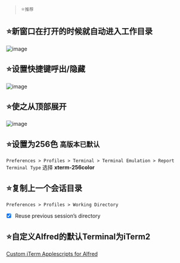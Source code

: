 > :star:`推荐`  

## :star:新窗口在打开的时候就自动进入工作目录
![image](https://cloud.githubusercontent.com/assets/16535610/21466879/ec6ea24c-ca12-11e6-854f-a04f690d04b4.png)

## :star:设置快捷键呼出/隐藏
![image](https://cloud.githubusercontent.com/assets/16535610/21470058/d0a4af7a-cab2-11e6-94c0-46a567843e07.png)

## :star:使之从顶部展开
![image](https://cloud.githubusercontent.com/assets/16535610/21471664/ff854322-caf3-11e6-981c-2a86d88e4ac4.png)

## :star:设置为256色 `高版本已默认`
`Preferences > Profiles > Terminal > Terminal Emulation > Report Terminal Type`
选择 **xterm-256color**

## :star:复制上一个会话目录
`Preferences > Profiles > Working Directory`
 - [x] Reuse previous session’s directory
  
## :star:自定义Alfred的默认Terminal为iTerm2
[Custom iTerm Applescripts for Alfred](https://github.com/stuartcryan/custom-iterm-applescripts-for-alfred)
